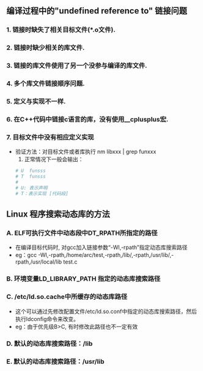 ## **编译过程中的"undefined reference to" 链接问题**

### 1. 链接时缺失了相关目标文件(*.o文件).
### 2. 链接时缺少相关的库文件.
### 3. 链接的库文件使用了另一个没参与编译的库文件.
### 4. 多个库文件链接顺序问题.
### 5. 定义与实现不一样.
### 6. 在C++代码中链接c语言的库，没有使用__cplusplus宏.
### 7. 目标文件中没有相应定义实现
- 验证方法：对目标文件或者库执行 nm libxxx | grep funxxx  
    1. 正常情况下一般会输出： 
    ```sh
    # U  funsss
    # T  funsss
    # 
    # U: 表示声明 
    # T：表示实现 [代码段]
    ```

## **Linux 程序搜索动态库的方法**
### A. ELF可执行文件中动态段中DT_RPATH所指定的路径
- 在编译目标代码时, 对gcc加入链接参数“-Wl,-rpath”指定动态库搜索路径
- eg：gcc -Wl,-rpath,/home/arc/test,-rpath,/lib/,-rpath,/usr/lib/,-rpath,/usr/local/lib test.c

### B. 环境变量LD_LIBRARY_PATH 指定的动态库搜索路径

### C. /etc/ld.so.cache中所缓存的动态库路径
- 这个可以通过先修改配置文件/etc/ld.so.conf中指定的动态库搜索路径，然后执行ldconfig命令来改变。
- eg：由于优先级B>C, 有时修改此路径也不一定有效

### D. 默认的动态库搜索路径：/lib
### E. 默认的动态库搜索路径：/usr/lib

